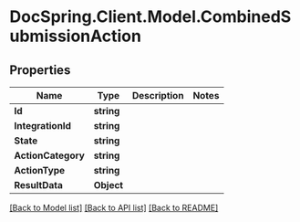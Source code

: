 # DocSpring.Client.Model.CombinedSubmissionAction

## Properties

Name | Type | Description | Notes
------------ | ------------- | ------------- | -------------
**Id** | **string** |  | 
**IntegrationId** | **string** |  | 
**State** | **string** |  | 
**ActionCategory** | **string** |  | 
**ActionType** | **string** |  | 
**ResultData** | **Object** |  | 

[[Back to Model list]](../README.md#documentation-for-models) [[Back to API list]](../README.md#documentation-for-api-endpoints) [[Back to README]](../README.md)

